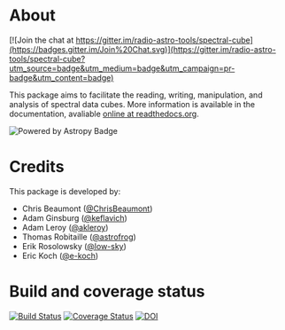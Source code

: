 About
=====

[![Join the chat at https://gitter.im/radio-astro-tools/spectral-cube](https://badges.gitter.im/Join%20Chat.svg)](https://gitter.im/radio-astro-tools/spectral-cube?utm_source=badge&utm_medium=badge&utm_campaign=pr-badge&utm_content=badge)

This package aims to facilitate the reading, writing, manipulation, and
analysis of spectral data cubes.  More information is available in the documentation, avaliable [online at readthedocs.org](http://spectral-cube.rtfd.org).

![Powered by Astropy Badge](http://img.shields.io/badge/powered%20by-AstroPy-orange.svg?style=flat)

Credits
=======

This package is developed by:

* Chris Beaumont ([@ChrisBeaumont](http://github.com/ChrisBeaumont))
* Adam Ginsburg ([@keflavich](http://github.com/keflavich))
* Adam Leroy ([@akleroy](http://github.com/akleroy))
* Thomas Robitaille ([@astrofrog](http://github.com/astrofrog))
* Erik Rosolowsky ([@low-sky](http://github.com/low-sky))
* Eric Koch ([@e-koch](https://github.com/e-koch))

Build and coverage status
=========================

[![Build Status](https://travis-ci.org/radio-astro-tools/spectral-cube.png?branch=master)](https://travis-ci.org/radio-astro-tools/spectral-cube)
[![Coverage Status](https://coveralls.io/repos/radio-astro-tools/spectral-cube/badge.svg?branch=master)](https://coveralls.io/r/radio-astro-tools/spectral-cube?branch=master)
[![DOI](https://zenodo.org/badge/doi/10.5281/zenodo.11485.png)](http://dx.doi.org/10.5281/zenodo.11485)


